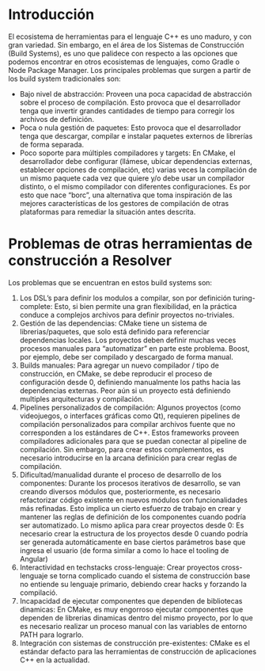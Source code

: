 # Introducción
El ecosistema de herramientas para el lenguaje C++ es uno maduro, y con gran variedad. Sin embargo, en el área de los Sistemas de Construcción (Build Systems), es uno que palidece con respecto a las opciones que podemos encontrar en otros ecosistemas de lenguajes, como Gradle o Node Package Manager.
Los principales problemas que surgen a partir de los build system tradicionales son:
- Bajo nivel de abstracción: Proveen una poca capacidad de abstracción sobre el proceso de compilación. Esto provoca que el desarrollador tenga que invertir grandes cantidades de tiempo para corregir los archivos de definición.
- Poca o nula gestión de paquetes: Esto provoca que el desarrollador tenga que descargar, compilar e instalar paquetes externos de librerías de forma separada.
- Poco soporte para múltiples compiladores y targets: En CMake, el desarrollador debe configurar (llámese, ubicar dependencias externas, establecer opciones de compilación, etc) varias veces la compilación de un mismo paquete cada vez que quiere y/o debe usar un compilador distinto, o el mismo compilador con diferentes configuraciones.
Es por esto que nace “borc”, una alternativa que toma inspiración de las mejores características de los gestores de compilación de otras plataformas para remediar la situación antes descrita.

# Problemas de otras herramientas de construcción a Resolver
Los problemas que se encuentran en estos build systems son:
1. Los DSL’s para definir los modulos a compilar, son por definición turing-complete: Esto, si bien permite una gran flexibilidad, en la práctica conduce a complejos archivos para definir proyectos no-triviales.
2. Gestión de las dependencias: CMake tiene un sistema de librerias/paquetes, que solo está definido para referenciar dependencias locales. Los proyectos deben definir muchas veces procesos manuales para “automatizar” en parte este problema. Boost, por ejemplo, debe ser compilado y descargado de forma manual.
3. Builds manuales: Para agregar un nuevo compilador / tipo de construcción, en CMake, se debe reproducir el proceso de configuración desde 0, definiendo manualmente los paths hacia las dependencias externas. Peor aún si un proyecto está definiendo multiples arquitecturas y compilación.
4. Pipelines personalizados de compilación: Algunos proyectos (como videojuegos, o interfaces gráficas como Qt), requieren pipelines de compilación personalizados para compilar archivos fuente que no corresponden a los estándares de C++. Estos frameworks proveen compiladores adicionales para que se puedan conectar al pipeline de compilación. Sin embargo, para crear estos complementos, es necesario introducirse en la arcana definición para crear reglas de compilación.
5. Dificultad/manualidad durante el proceso de desarrollo de los componentes: Durante los procesos iterativos de desarrollo, se van creando diversos módulos que, posteriormente, es necesario refactorizar código existente en nuevos módulos con funcionalidades más refinadas. Esto implica un cierto esfuerzo de trabajo en crear y mantener las reglas de definición de los componentes cuando podría ser automatizado. Lo mismo aplica para crear proyectos desde 0: Es necesario crear la estructura de los proyectos desde 0 cuando podría ser generada automáticamente en base ciertos parámetros base que ingresa el usuario (de forma similar a como lo hace el tooling de Angular)
6. Interactividad en techstacks cross-lenguaje: Crear proyectos cross-lenguaje se torna complicado cuando el sistema de construcción base no entiende su lenguaje primario, debiendo crear hacks y forzando la compilació.
7. Incapacidad de ejecutar componentes que dependen de bibliotecas dinamicas: En CMake, es muy engorroso ejecutar componentes que dependen de librerias dinamicas dentro del mismo proyecto, por lo que es necesario realizar un proceso manual con las variables de entorno PATH para lograrlo.
8. Integración con sistemas de construcción pre-existentes: CMake es el estándar defacto para las herramientas de construcción de aplicaciones C++ en la actualidad.

